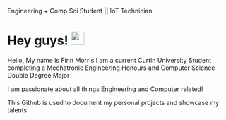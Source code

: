Engineering + Comp Sci Student || IoT Technician


# Hey guys! <img src="[https://raw.githubusercontent.com/finnmo/profile/master/wave.gif](https://github.com/finnmo/finnmo/blob/main/wave.gif)" width="30px">

Hello, My name is Finn Morris
I am a current Curtin University Student completing a Mechatronic Engineering Honours and Computer Science Double Degree Major

I am passionate about all things Engineering and Computer related!

This Github is used to document my personal projects and showcase my talents.

